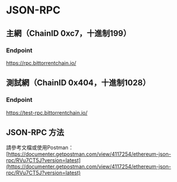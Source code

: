 # JSON-RPC

## 主網（ChainID 0xc7，十進制199）

### Endpoint

https://rpc.bittorrentchain.io/

## 測試網（ChainID 0x404，十進制1028）

### Endpoint

https://test-rpc.bittorrentchain.io/ 

## JSON-RPC 方法

請參考文檔或使用Postman：[https://documenter.getpostman.com/view/4117254/ethereum-json-rpc/RVu7CT5J?version=latest](https://documenter.getpostman.com/view/4117254/ethereum-json-rpc/RVu7CT5J?version=latest)